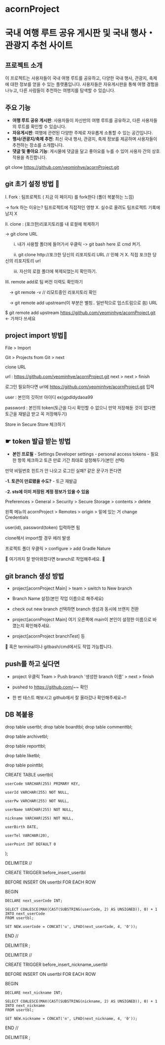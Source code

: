 # acornProject

# 국내 여행 루트 공유 게시판 및 국내 행사・관광지 추천 사이트

## 프로젝트 소개

이 프로젝트는 사용자들이 국내 여행 루트를 공유하고, 다양한 국내 행사, 관광지, 축제에 대한 정보를 얻을 수 있는 플랫폼입니다. 사용자들은 자유게시판을 통해 여행 경험을 나누고, 다른 사람들이 추천하는 여행지를 탐색할 수 있습니다.


## 주요 기능

- **여행 루트 공유 게시판**: 사용자들이 자신만의 여행 루트를 공유하고, 다른 사용자들의 루트를 확인할 수 있습니다. 
- **자유게시판**: 여행에 관련된 다양한 주제로 자유롭게 소통할 수 있는 공간입니다.
- **행사/관광지/축제 추천**: 최신 국내 행사, 관광지, 축제 정보를 제공하며 사용자들이 추천하는 장소를 소개합니다.
- **댓글 및 좋아요 기능**: 게시물에 댓글을 달고 좋아요를 누를 수 있어 사용자 간의 상호작용을 촉진합니다.

git clone https://github.com/yeominhye/acornProject.git

## git 초기 설정 방법 🐇
Ⅰ. Fork : 팀프로젝트 ( 지금 이 페이지) 를 fork한다 (폴더 복붙하는 느낌)

-> fork 하는 이유는? 팀프로젝트에 직접적인 영향 X. 실수로 올려도 팀프로젝트 기록에 남지 X


Ⅱ. clone : (포크한)리포지토리를 내 로컬에 복제하기

   -> git clone URL

  ⅰ. 내가 사용할 폴더에 들어가서 우클릭 -> git bash here 로 cmd 켜기.
   
  ⅱ. git clone http://포크한 당신의 리포지토리 URL // 민혜 거 X. 직접 포크한 당신의 리포지토리 url
   
  ⅲ. 자신의 로컬 폴더에 복제되었는지 확인하기. 


Ⅲ. remote add로 팀 버전 이력도 확인하기 

  -> git remote -v // 리모트중인 리포지토리 확인

  -> git remote add upstream(이 부분은 별칭.. 일반적으로 업스트림으로 씀) URL

   $ git remote add upstream https://github.com/yeominhye/acornProject.git    <- 가져다 쓰세요 



## project import 방법🐣
File > Import

Git > Projects from Git > next

clone URL

url : https://github.com/yeominhye/acornProject.git
next > next > finish

로그인 필요하다면
url에 https://github.com/yeominhye/acornProject.git 입력

user : 본인의 깃허브 아이디 ex)gpdldydaoa99

password : 본인의 token(토근을 다시 확인할 수 없으니 만약 저장해둔 것이 없다면 토근을 재발급 받고 꼭 저장해두기)

Store in Secure Store 체크하기

## ☛ token 발급 받는 방법

- **본인 프로필** - Settings Developer settings - personal access tokens - 필요한 항목 체크하고 토큰 만료 기간 최대로 설정해두기(본인 선택)

만약 비밀번호 힌트가 안 나오고 로그인 실패? 같은 문구가 뜬다면

-**1. 토큰이 만료됐을 수도?** - 토근 재발급
   
-**2. sts에 이미 저장된 계정 정보가 있을 수 있음**

Preferences > General > Security > Secure Storage > contents > delete

왼쪽 메뉴의 acornProject > Remotes > origin > 밑에 있는 거 change Credentials

user(id), password(token) 입력하면 됨


clone해서 import할 경우 에러 발생

프로젝트 폴더 우클릭 > configure > add Gradle Nature

🐹 여기까지 잘 받아와졌다면 branch로 작업해주세요. 🐹


## git branch 생성 방법

- project[acornProject Main] > team > switch to New branch

- Branch Name 설정(본인 작업 이름으로 해주세요)

- check out new branch 선택하면 branch 생성과 동시에 브랜치 전환

- project[acornProject Main] 여기 오른쪽에 main이 본인이 설정한 이름으로 바꼈는지 확인해주세요.

- project[acornProject branchTest] 등

🦄 혹은 terminal이나 gitbash/cmd에서도 작업 가능합니다.


## push를 하고 싶다면

- project 우클릭 Team > Push branch '생성한 branch 이름' > next > finish

- pushed to https://github.com/~~ 확인

- 한 번 테스트 해보시고 github에서 잘 올라갔나 확인해주세요~!!

## DB 복붙용
drop table usertbl;
drop table boardtbl;
drop table commenttbl;

drop table archivetbl;

drop table reporttbl;

drop table liketbl;

drop table pointtbl;


CREATE TABLE usertbl(

    userCode VARCHAR(255) PRIMARY KEY,
    
    userId VARCHAR(255) NOT NULL,
    
    userPw VARCHAR(255) NOT NULL,
    
    userName VARCHAR(255) NOT NULL,
    
    nickname VARCHAR(255) NOT NULL,
    
    userBirth DATE,
    
    userTel VARCHAR(20),
    
    userPoint INT DEFAULT 0
    
);


DELIMITER //

CREATE TRIGGER before_insert_usertbl

BEFORE INSERT ON usertbl FOR EACH ROW

BEGIN

    DECLARE next_userCode INT;
    
    SELECT COALESCE(MAX(CAST(SUBSTRING(userCode, 2) AS UNSIGNED)), 0) + 1 INTO next_userCode
    FROM usertbl;

    SET NEW.userCode = CONCAT('u', LPAD(next_userCode, 4, '0'));
    
END //

DELIMITER ;

DELIMITER //

CREATE TRIGGER before_insert_nickname_usertbl

BEFORE INSERT ON usertbl FOR EACH ROW

BEGIN

    DECLARE next_nickname INT;

    SELECT COALESCE(MAX(CAST(SUBSTRING(nickname, 2) AS UNSIGNED)), 0) + 1 INTO next_nickname
    FROM usertbl;

    SET NEW.nickname = CONCAT('n', LPAD(next_nickname, 4, '0'));
    
END //

DELIMITER ;
